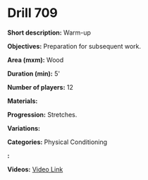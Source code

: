 # Drill 709

**Short description:**
Warm-up

**Objectives:**
Preparation for subsequent work.

**Area (mxm):**
Wood

**Duration (min):**
5'

**Number of players:**
12

**Materials:**


**Progression:**
Stretches.

**Variations:**


**Categories:**
Physical Conditioning

**:**


**Videos:**
[Video Link](https://www.youtube.com/embed/_R-Yg2pRJCU)

